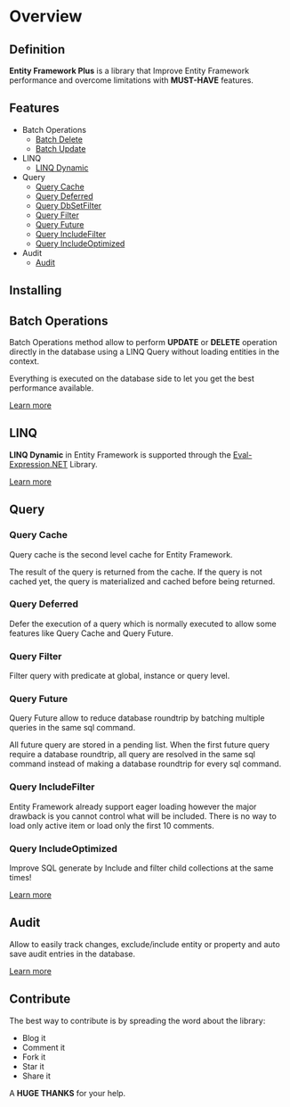 # Overview

## Definition

**Entity Framework Plus** is a library that Improve Entity Framework performance and overcome limitations with **MUST-HAVE** features.

## Features

- Batch Operations
  - [Batch Delete](/batch-delete)
  - [Batch Update](/batch-update)
- LINQ
  - [LINQ Dynamic](/linq-dynamic)
- Query
  - [Query Cache](/query-cache)
  - [Query Deferred](/query-deferred)
  - [Query DbSetFilter](/query-db-set-filter)
  - [Query Filter](/query-filter)
  - [Query Future](/query-future)
  - [Query IncludeFilter](/query-include-filter)
  - [Query IncludeOptimized](/query-include-optimized)
- Audit
  - [Audit](/audit)

## Installing 


## Batch Operations

Batch Operations method allow to perform **UPDATE** or **DELETE** operation directly in the database using a LINQ Query without loading entities in the context.

Everything is executed on the database side to let you get the best performance available.

[Learn more](/tutorial-batch-operations)

## LINQ

**LINQ Dynamic** in Entity Framework is supported through the [Eval-Expression.NET](http://eval-expression.net/) Library.

[Learn more](/tutorial-linq)


## Query
### Query Cache

Query cache is the second level cache for Entity Framework.

The result of the query is returned from the cache. If the query is not cached yet, the query is materialized and cached before being returned.

### Query Deferred

Defer the execution of a query which is normally executed to allow some features like Query Cache and Query Future.

### Query Filter

Filter query with predicate at global, instance or query level.

### Query Future

Query Future allow to reduce database roundtrip by batching multiple queries in the same sql command.

All future query are stored in a pending list. When the first future query require a database roundtrip, all query are resolved in the same sql command instead of making a database roundtrip for every sql command.

### Query IncludeFilter

Entity Framework already support eager loading however the major drawback is you cannot control what will be included. There is no way to load only active item or load only the first 10 comments.

### Query IncludeOptimized

Improve SQL generate by Include and filter child collections at the same times!

[Learn more](/tutorial-query)

## Audit

Allow to easily track changes, exclude/include entity or property and auto save audit entries in the database.

[Learn more](/tutorial-audit)

## Contribute

The best way to contribute is by spreading the word about the library:

 - Blog it
 - Comment it
 - Fork it
 - Star it
 - Share it

A **HUGE THANKS** for your help.

